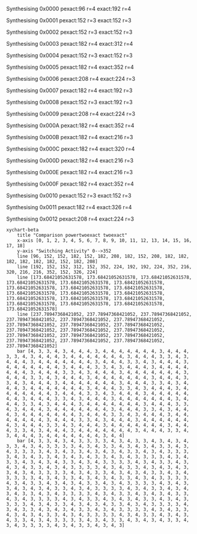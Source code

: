 Synthesising 0x0000 pexact:96 r=4 exact:192 r=4

Synthesising 0x0001 pexact:152 r=3 exact:152 r=3

Synthesising 0x0002 pexact:152 r=3 exact:152 r=3

Synthesising 0x0003 pexact:182 r=4 exact:312 r=4

Synthesising 0x0004 pexact:152 r=3 exact:152 r=3

Synthesising 0x0005 pexact:182 r=4 exact:352 r=4

Synthesising 0x0006 pexact:208 r=4 exact:224 r=3

Synthesising 0x0007 pexact:182 r=4 exact:192 r=3

Synthesising 0x0008 pexact:152 r=3 exact:192 r=3

Synthesising 0x0009 pexact:208 r=4 exact:224 r=3

Synthesising 0x000A pexact:182 r=4 exact:352 r=4

Synthesising 0x000B pexact:182 r=4 exact:216 r=3

Synthesising 0x000C pexact:182 r=4 exact:320 r=4

Synthesising 0x000D pexact:182 r=4 exact:216 r=3

Synthesising 0x000E pexact:182 r=4 exact:216 r=3

Synthesising 0x000F pexact:182 r=4 exact:352 r=4

Synthesising 0x0010 pexact:152 r=3 exact:152 r=3

Synthesising 0x0011 pexact:182 r=4 exact:326 r=4

Synthesising 0x0012 pexact:208 r=4 exact:224 r=3

```mermaid
xychart-beta
    title "Comparison powertwoexact twoexact"
    x-axis [0, 1, 2, 3, 4, 5, 6, 7, 8, 9, 10, 11, 12, 13, 14, 15, 16, 17, 18]
    y-axis "Switching Activity" 0-->352
    line [96, 152, 152, 182, 152, 182, 208, 182, 152, 208, 182, 182, 182, 182, 182, 182, 152, 182, 208]
    line [192, 152, 152, 312, 152, 352, 224, 192, 192, 224, 352, 216, 320, 216, 216, 352, 152, 326, 224]
    line [173.68421052631578, 173.68421052631578, 173.68421052631578, 173.68421052631578, 173.68421052631578, 173.68421052631578, 173.68421052631578, 173.68421052631578, 173.68421052631578, 173.68421052631578, 173.68421052631578, 173.68421052631578, 173.68421052631578, 173.68421052631578, 173.68421052631578, 173.68421052631578, 173.68421052631578, 173.68421052631578, 173.68421052631578]
    line [237.78947368421052, 237.78947368421052, 237.78947368421052, 237.78947368421052, 237.78947368421052, 237.78947368421052, 237.78947368421052, 237.78947368421052, 237.78947368421052, 237.78947368421052, 237.78947368421052, 237.78947368421052, 237.78947368421052, 237.78947368421052, 237.78947368421052, 237.78947368421052, 237.78947368421052, 237.78947368421052, 237.78947368421052]
    bar [4, 3, 3, 4, 3, 4, 4, 4, 3, 4, 4, 4, 4, 4, 4, 4, 3, 4, 4, 4, 3, 3, 4, 3, 4, 4, 4, 3, 4, 4, 4, 4, 4, 4, 4, 3, 4, 4, 4, 3, 3, 4, 3, 4, 4, 4, 3, 4, 4, 4, 4, 4, 4, 4, 3, 4, 4, 4, 3, 3, 4, 3, 4, 4, 4, 3, 4, 4, 4, 4, 4, 4, 4, 3, 4, 4, 4, 3, 3, 4, 3, 4, 4, 4, 3, 4, 4, 4, 4, 4, 4, 4, 3, 4, 4, 4, 3, 3, 4, 3, 4, 4, 4, 3, 4, 4, 4, 4, 4, 4, 4, 3, 4, 4, 4, 3, 3, 4, 3, 4, 4, 4, 3, 4, 4, 4, 4, 4, 4, 4, 3, 4, 4, 4, 3, 3, 4, 3, 4, 4, 4, 3, 4, 4, 4, 4, 4, 4, 4, 3, 4, 4, 4, 3, 3, 4, 3, 4, 4, 4, 3, 4, 4, 4, 4, 4, 4, 4, 3, 4, 4, 4, 3, 3, 4, 3, 4, 4, 4, 3, 4, 4, 4, 4, 4, 4, 4, 3, 4, 4, 4, 3, 3, 4, 3, 4, 4, 4, 3, 4, 4, 4, 4, 4, 4, 4, 3, 4, 4, 4, 3, 3, 4, 3, 4, 4, 4, 3, 4, 4, 4, 4, 4, 4, 4, 3, 4, 4, 4, 3, 3, 4, 3, 4, 4, 4, 3, 4, 4, 4, 4, 4, 4, 4, 3, 4, 4, 4, 3, 3, 4, 3, 4, 4, 4, 3, 4, 4, 4, 4, 4, 4, 4, 3, 4, 4, 4, 3, 3, 4, 3, 4, 4, 4, 3, 4, 4, 4, 4, 4, 4, 4, 3, 4, 4, 4, 3, 3, 4, 3, 4, 4, 4, 3, 4, 4, 4, 4, 4, 4, 4, 3, 4, 4, 4, 3, 3, 4, 3, 4, 4, 4, 3, 4, 4, 4, 4, 4, 4, 4, 3, 4, 4, 4, 3, 3, 4, 3, 4, 4, 4, 3, 4, 4, 4, 4, 4, 4, 4, 3, 4, 4, 4, 3, 3, 4, 3, 4, 4, 4, 3, 4, 4, 4, 4, 4, 4, 4, 3, 4, 4, 4, 3, 3, 4, 3, 4, 4, 4, 3, 4, 4, 4, 4, 4, 4, 4, 3, 4, 4]
    bar [4, 3, 3, 4, 3, 4, 3, 3, 3, 3, 4, 3, 4, 3, 3, 4, 3, 4, 3, 4, 3, 3, 4, 3, 4, 3, 3, 3, 3, 4, 3, 4, 3, 3, 4, 3, 4, 3, 4, 3, 3, 4, 3, 4, 3, 3, 3, 3, 4, 3, 4, 3, 3, 4, 3, 4, 3, 4, 3, 3, 4, 3, 4, 3, 3, 3, 3, 4, 3, 4, 3, 3, 4, 3, 4, 3, 4, 3, 3, 4, 3, 4, 3, 3, 3, 3, 4, 3, 4, 3, 3, 4, 3, 4, 3, 4, 3, 3, 4, 3, 4, 3, 3, 3, 3, 4, 3, 4, 3, 3, 4, 3, 4, 3, 4, 3, 3, 4, 3, 4, 3, 3, 3, 3, 4, 3, 4, 3, 3, 4, 3, 4, 3, 4, 3, 3, 4, 3, 4, 3, 3, 3, 3, 4, 3, 4, 3, 3, 4, 3, 4, 3, 4, 3, 3, 4, 3, 4, 3, 3, 3, 3, 4, 3, 4, 3, 3, 4, 3, 4, 3, 4, 3, 3, 4, 3, 4, 3, 3, 3, 3, 4, 3, 4, 3, 3, 4, 3, 4, 3, 4, 3, 3, 4, 3, 4, 3, 3, 3, 3, 4, 3, 4, 3, 3, 4, 3, 4, 3, 4, 3, 3, 4, 3, 4, 3, 3, 3, 3, 4, 3, 4, 3, 3, 4, 3, 4, 3, 4, 3, 3, 4, 3, 4, 3, 3, 3, 3, 4, 3, 4, 3, 3, 4, 3, 4, 3, 4, 3, 3, 4, 3, 4, 3, 3, 3, 3, 4, 3, 4, 3, 3, 4, 3, 4, 3, 4, 3, 3, 4, 3, 4, 3, 3, 3, 3, 4, 3, 4, 3, 3, 4, 3, 4, 3, 4, 3, 3, 4, 3, 4, 3, 3, 3, 3, 4, 3, 4, 3, 3, 4, 3, 4, 3, 4, 3, 3, 4, 3, 4, 3, 3, 3, 3, 4, 3, 4, 3, 3, 4, 3, 4, 3, 4, 3, 3, 4, 3, 4, 3, 3, 3, 3, 4, 3, 4, 3, 3, 4, 3, 4, 3, 4, 3, 3, 4, 3, 4, 3, 3, 3, 3, 4, 3, 4, 3, 3, 4, 3, 4, 3, 4, 3, 3, 4, 3, 4, 3, 3, 3, 3, 4, 3, 4, 3, 3, 4, 3, 4, 3]
```

